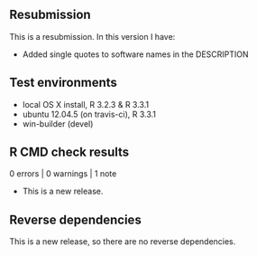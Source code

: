 ## Resubmission
This is a resubmission. In this version I have:

* Added single quotes to software names in the DESCRIPTION

## Test environments
* local OS X install, R 3.2.3 & R 3.3.1
* ubuntu 12.04.5 (on travis-ci), R 3.3.1
* win-builder (devel)

## R CMD check results

0 errors | 0 warnings | 1 note

* This is a new release.

## Reverse dependencies

This is a new release, so there are no reverse dependencies.

